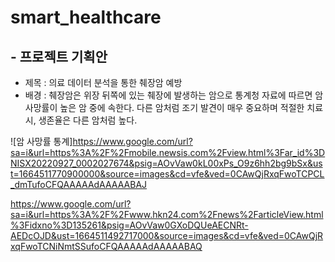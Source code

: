 # smart_healthcare

## - 프로젝트 기획안
  * 제목 : 의료 데이터 분석을 통한 췌장암 예방
  * 배경 : 췌장암은 위장 뒤쪽에 있는 췌장에 발생하는 암으로 통계청 자료에 따르면 암 사망률이 높은 암 중에 속한다. 다른 암처럼 조기 발견이 매우 중요하며 적절한 치료 시, 생존율은 다른 암처럼 높다.

![암 사망률 통계]https://www.google.com/url?sa=i&url=https%3A%2F%2Fmobile.newsis.com%2Fview.html%3Far_id%3DNISX20220927_0002027674&psig=AOvVaw0kL00xPs_O9z6hh2bg9bSx&ust=1664511770900000&source=images&cd=vfe&ved=0CAwQjRxqFwoTCPCL_dmTufoCFQAAAAAdAAAAABAJ


  https://www.google.com/url?sa=i&url=https%3A%2F%2Fwww.hkn24.com%2Fnews%2FarticleView.html%3Fidxno%3D135261&psig=AOvVaw0GXoDQUeAECNRt-AEDcOJD&ust=1664511492717000&source=images&cd=vfe&ved=0CAwQjRxqFwoTCNiNmtSSufoCFQAAAAAdAAAAABAQ
  


